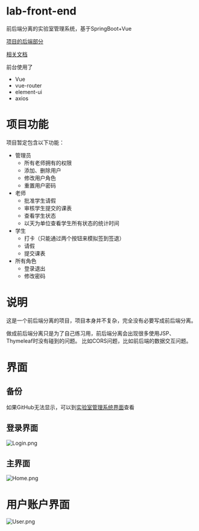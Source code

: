 # lab-front-end
前后端分离的实验室管理系统，基于SpringBoot+Vue

[项目的后端部分](https://github.com/FatShallot/lab-back-end)

[相关文档](http://47.100.44.201:8000/category/front-and-back-end-separation/)

前台使用了
- Vue
- vue-router
- element-ui
- axios

# 项目功能
项目暂定包含以下功能：
- 管理员
    - 所有老师拥有的权限
    - 添加、删除用户
    - 修改用户角色
    - 重置用户密码
- 老师
    - 批准学生请假
    - 审核学生提交的课表
    - 查看学生状态
    - 以天为单位查看学生所有状态的统计时间
- 学生
    - 打卡（只能通过两个按钮来模拟签到签退）
    - 请假
    - 提交课表
- 所有角色
    - 登录退出
    - 修改密码

# 说明
这是一个前后端分离的项目，项目本身并不复杂，完全没有必要写成前后端分离。

做成前后端分离只是为了自己练习用，前后端分离会出现很多使用JSP、Thymeleaf时没有碰到的问题。
比如CORS问题，比如前后端的数据交互问题。

# 界面
## 备份
如果GitHub无法显示，可以到[实验室管理系统界面](http://47.100.44.201:8000/2020/03/17/%e5%ae%9e%e9%aa%8c%e5%ae%a4%e7%ae%a1%e7%90%86%e7%b3%bb%e7%bb%9f%e7%95%8c%e9%9d%a2/)查看

## 登录界面

![Login.png](http://ww1.sinaimg.cn/large/005IGVTXly1gcvu5vx3gzj31hc0smjt1.jpg)

## 主界面

![Home.png](http://ww1.sinaimg.cn/large/005IGVTXly1gd9ib3iu7pj31hc0smgn7.jpg)

# 用户账户界面

![User.png](http://ww1.sinaimg.cn/large/005IGVTXly1gdaklamtasj31hc0smq5i.jpg)